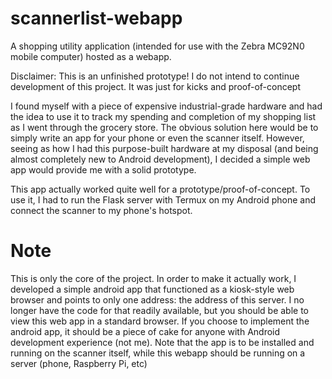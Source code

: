 # scannerlist-webapp
A shopping utility application (intended for use with the Zebra MC92N0 mobile computer) hosted as a webapp.

Disclaimer: This is an unfinished prototype! I do not intend to continue development of this project. It was just for kicks and proof-of-concept

I found myself with a piece of expensive industrial-grade hardware and had the idea to use it to track my spending and completion of my shopping list as I went through the grocery store. The obvious solution here would be to simply write an app for your phone or even the scanner itself. However, seeing as how I had this purpose-built hardware at my disposal (and being almost completely new to Android development), I decided a simple web app would provide me with a solid prototype.

This app actually worked quite well for a prototype/proof-of-concept. To use it, I had to run the Flask server with Termux on my Android phone and connect the scanner to my phone's hotspot.

# Note
This is only the core of the project. In order to make it actually work, I developed a simple android app that functioned as a kiosk-style web browser and points to only one address: the address of this server. I no longer have the code for that readily available, but you should be able to view this web app in a standard browser. If you choose to implement the android app, it should be a piece of cake for anyone with Android development experience (not me). Note that the app is to be installed and running on the scanner itself, while this webapp should be running on a server (phone, Raspberry Pi, etc)

